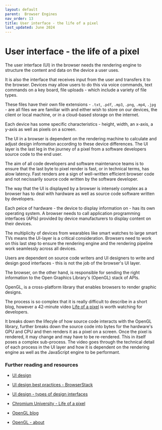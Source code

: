```yaml
---
layout: default
parent:  Browser Engines
nav_order: 13
title: User interface - the life of a pixel
last_updated: June 2024
---
```


# User interface - the life of a pixel

The user interface (UI) in the browser needs the rendering engine to structure the content and data on the device a user uses.

It is also the interface that receives input from the user and transfers it to the browser. Devices may allow users to do this via voice commands, text commands on a key board, file uploads - which include a variety of file types. 

These files have their own file extensions - `.txt`, `.pdf`, `.mp3`, `.png`, `.mp4`, `.jpg` - are all files we are familiar with and either wish to store on our devices, the client or local machine, or in a cloud-based storage on the internet.

Each device has some specific characteristics - height, width, an x-axis, a y-axis as well as pixels on a screen.

The UI in a browser is dependent on the rendering machine to calculate and adjust design information according to these device differences. The UI layer is the last leg in the journey of a pixel from a software developers source code to the end user.

The aim of all code developers and software maintenance teams is to ensure that the last byte to pixel render is fast, or in technical terms, has alow latency. Fast renders are a sign of well-written efficient browser code and not necissarily source code written by the software developer.

The way that the UI is displayed by a browser is intensely complex as a browser has to deal with hardware as well as source code software written by developers.

Each peice of hardware - the device to display information on - has its own operating system. A browser needs to call application programming interfaces (APIs) provided by device manufacturers to display content on their devices.

The multiplicity of devices from wearables like smart watches to large smart TVs means the UI-layer is a critical consideration. Browsers need to work on this last step to ensure the rendering engine and the rendering pipeline work seamlessly across all devices.

Users are dependent on source code writers and UI designers to write and design good interfaces - this is not the job of the browser's UI layer.

The browser, on the other hand, is responsible for sending the right information to the Open Graphics Library's (OpenGL) stack of APIs.

OpenGL, is a cross-platform library that enables browsers to render graphic designs.

The process is so complex that it is really difficult to describe in a short blog, however a 42-minute video [Life of a pixel](https://www.youtube.com/watch?v=K2QHdgAKP-s) is worth watching for developers.

It breaks down the lifecyle of how source code interacts with the OpenGL library, further breaks down the source code into bytes for the hardware's GPU and CPU and then renders it as a pixel on a screen. Once the pixel is rendered, it may change and may have to be re-rendered. This in itself poses a complex sub-process. The video goes through the technical detail of each process in the UI layer and how it is dependent on the rendering engine as well as the JavaScript engine to be performant.

### Further reading and resources

- [UI design](https://aloa.co/blog/web-ui)

- [UI design best practices - BrowserStack](https://www.browserstack.com/guide/what-is-user-interface)

- [UI design - types of design interfaces](https://www.geeksforgeeks.org/user-interface-ui/)

- [Chromium University - Life of a pixel](https://www.youtube.com/watch?v=K2QHdgAKP-s)

- [OpenGL blog](https://www.geeksforgeeks.org/getting-started-with-opengl/)

- [OpenGL - about](https://www.khronos.org/opengl/)